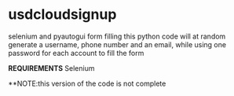 # usdcloudsignup
selenium and pyautogui form filling
this python code will at random generate a username, phone number and an email, while using one password for each account to fill the form

**REQUIREMENTS**
Selenium


**NOTE:this version of the code is not complete



